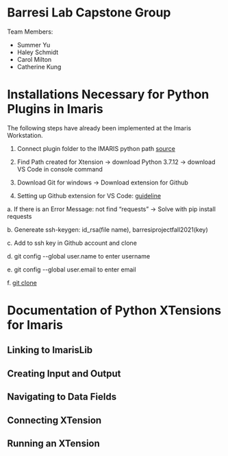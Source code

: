# Barresi Lab Capstone Group

Team Members:
- Summer Yu 
- Haley Schmidt
- Carol Milton
- Catherine Kung

# Installations Necessary for Python Plugins in Imaris
The following steps have already been implemented at the Imaris Workstation.

1. Connect plugin folder to the IMARIS python path [source](https://www.urmc.rochester.edu/MediaLibraries/URMCMedia/multiphoton-core/documents/Imaris-XTension-User-Guide.pdf)

2. Find Path created for Xtension -> download Python 3.7.12 -> download VS Code in console command

3. Download Git for windows -> Download extension for Github

4. Setting up Github extension for VS Code: [guideline](https://thenewstack.io/integrate-jupyter-notebooks-with-github/)

  a. If there is an Error Message: not find “requests” -> Solve with pip install requests 

  b. Genereate ssh-keygen: id_rsa(file name), barresiprojectfall2021(key)

  c. Add to ssh key in Github account and clone

  d. git config --global user.name to enter username

  e. git config --global user.email to enter email

  f. [git clone](https://github.com/sat28/githubcommit)


# Documentation of Python XTensions for Imaris

## Linking to ImarisLib


## Creating Input and Output


## Navigating to Data Fields


## Connecting XTension


## Running an XTension







